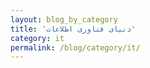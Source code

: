 ```yaml
---
layout: blog_by_category
title: 'دنیای فناوری اطلاعات'
category: it
permalink: /blog/category/it/
---
```

